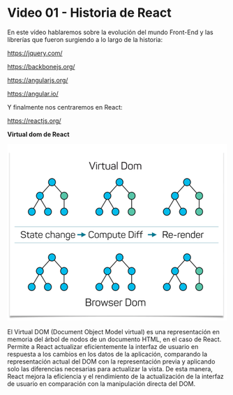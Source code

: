 # Video 01 - Historia de React

En este vídeo hablaremos sobre la evolución del mundo Front-End y las librerías que fueron surgiendo a lo largo de la historia:

<https://jquery.com/>

<https://backbonejs.org/>

<https://angularjs.org/>

<https://angular.io/>

Y finalmente nos centraremos en React:

<https://reactjs.org/>

**Virtual dom de React**

![c-10.png](/docs/assets/c-10.png)

El Virtual DOM (Document Object Model virtual) es una representación en memoria del árbol de nodos de un documento HTML, en el caso de React. Permite a React actualizar eficientemente la interfaz de usuario en respuesta a los cambios en los datos de la aplicación, comparando la representación actual del DOM con la representación previa y aplicando solo las diferencias necesarias para actualizar la vista. De esta manera, React mejora la eficiencia y el rendimiento de la actualización de la interfaz de usuario en comparación con la manipulación directa del DOM.
